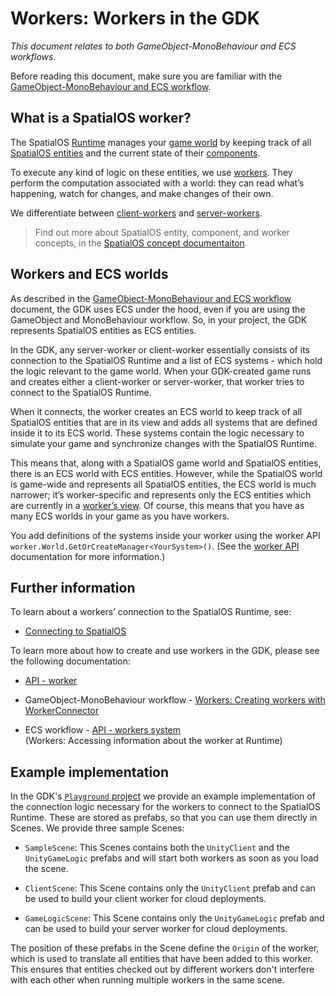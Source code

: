 [//]: # (Doc of docs reference 15)
# Workers: Workers in the GDK
_This document relates to both GameObject-MonoBehaviour and ECS workflows._

Before reading this document, make sure you are familiar with the [GameObject-MonoBehaviour and  ECS workflow](../intro-workflows-spos-entities.md).

## What is a SpatialOS worker?

The SpatialOS [Runtime](../glossary.md#spatialos-runtime) manages your [game world](../glossary.md#spatialos-game-world) by keeping track of all [SpatialOS entities](../glossary.md#spatialos-entity) and the current state of their [components](../glossary.md#spatialos-componants).

To execute any kind of logic on these entities, we use [workers](../glossary.md#workers).
They perform the computation associated with a world: they can read what’s happening, watch for changes, and make changes of their own.

We differentiate between [client-workers](../glossary.md#client-workers) and [server-workers](../glossary.md#server-workers).

>Find out more about SpatialOS entity, component, and worker concepts, in the [SpatialOS concept documentaiton](https://docs.improbable.io/reference/latest/shared/concepts/spatialos).

## Workers and ECS worlds

As described in the [GameObject-MonoBehaviour and  ECS workflow](../intro-workflows-spos-entities.md) document, the GDK uses ECS under the hood, even if you are using the GameObject and MonoBehaviour workflow. So, in your project, the GDK represents SpatialOS entities as ECS entities.

In the GDK, any server-worker or client-worker essentially consists of its connection to the SpatialOS Runtime and a list of ECS systems - which hold the logic relevant to the game world. When your GDK-created game runs and creates either a client-worker or server-worker, that worker tries to connect to the SpatialOS Runtime.

When it connects, the worker creates an ECS world to keep track of all SpatialOS entities that are in its view and adds all systems that are defined inside it to its ECS world. These systems contain the logic necessary to simulate your game and synchronize changes with the SpatialOS Runtime.

This means that, along with a SpatialOS game world and SpatialOS entities, there is an ECS world with ECS entities. However, while the SpatialOS world is game-wide and represents all SpatialOS entities, the ECS world is much narrower; it’s worker-specific and represents only the ECS entities which are currently in a [worker’s view](../glossary.md#workers-view).   Of course, this means that you have as many ECS worlds in your game as you have workers.

You add definitions of the systems inside your worker using the worker API `worker.World.GetOrCreateManager<YourSystem>()`. (See the [worker API](./api-worker.md) documentation for more information.)


## Further information
To learn about a workers’ connection to the SpatialOS Runtime, see:
  * [Connecting to SpatialOS](../connecting-to-spos.md)

To learn more about how to create and use workers in the GDK, please see the following documentation:

  * [API - worker](./api-worker.md)

  * GameObject-MonoBehaviour workflow - [Workers: Creating workers with WorkerConnector](../gameobject/gomb-creating-workers-with-workerconnector.md)

  * ECS workflow - [API - workers system](./api-workers-system.md)
  <br/>(Workers: Accessing information about the worker at Runtime)

## Example implementation


In the GDK's [`Playground` project](../../../workers/unity/Assets/Playground) we provide an example implementation of the connection logic necessary for the workers to connect to the SpatialOS Runtime. These are stored as prefabs, so that you can use them directly in Scenes. We provide three sample Scenes:

* `SampleScene`: This Scenes contains both the `UnityClient` and the `UnityGameLogic` prefabs and will start both workers as soon as you load the scene.

* `ClientScene`: This Scene contains only the `UnityClient` prefab and can be used to build your client worker for cloud deployments.

* `GameLogicScene`: This Scene contains only the `UnityGameLogic` prefab and can be used to build your server worker for cloud deployments.

The position of these prefabs in the Scene define the `Origin` of the worker, which is used to translate all entities that have been added to this worker. This ensures that entities checked out by different workers don't interfere with each other when running multiple workers in the same scene.
